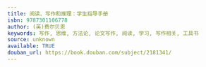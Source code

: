 ```yaml
---
title: 阅读、写作和推理：学生指导手册
isbn: 9787301106778
author: (英)费尔贝恩
keywords: 写作, 思维, 方法论, 论文写作, 阅读, 学习, 写作相关, 工具书
source: unknown
available: TRUE
douban_url: https://book.douban.com/subject/2181341/
---
```

